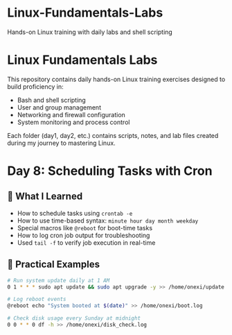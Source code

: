 # Linux-Fundamentals-Labs
Hands-on Linux training with daily labs and shell scripting

# Linux Fundamentals Labs

This repository contains daily hands-on Linux training exercises designed to build proficiency in:

- Bash and shell scripting
- User and group management
- Networking and firewall configuration
- System monitoring and process control

Each folder (day1, day2, etc.) contains scripts, notes, and lab files created during my journey to mastering Linux.
# Day 8: Scheduling Tasks with Cron

## 🧠 What I Learned
- How to schedule tasks using `crontab -e`
- How to use time-based syntax: `minute hour day month weekday`
- Special macros like `@reboot` for boot-time tasks
- How to log cron job output for troubleshooting
- Used `tail -f` to verify job execution in real-time

## 🔧 Practical Examples
```bash
# Run system update daily at 1 AM
0 1 * * * sudo apt update && sudo apt upgrade -y >> /home/onexi/update.log 2>&1

# Log reboot events
@reboot echo "System booted at $(date)" >> /home/onexi/boot.log

# Check disk usage every Sunday at midnight
0 0 * * 0 df -h >> /home/onexi/disk_check.log
